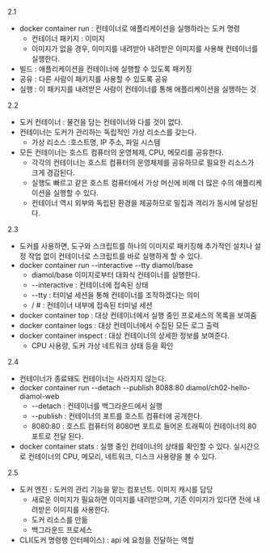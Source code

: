 2.1
* docker container run : 컨테이너로 애플리케이션을 실행하라는 도커 명령
  * 컨테이너 패키지 : 이미지
  * 이미지가 없을 경우, 이미지를 내려받아 내려받은 이미지를 사용해 컨테이너를 실행한다. 
* 빌드 : 애플리케이션을 컨테이너에 실행할 수 있도록 패키징
* 공유 : 다른 사람이 패키지를 사용할 수 있도록 공유
* 실행 : 이 패키지를 내려받은 사람이 컨테이너를 통해 애플리케이션을 실행하는 것

2.2
* 도커 컨테이너 : 물건을 담는 컨테이너와 다를 것이 없다. 
* 컨테이너는 도커가 관리하는 독립적인 가상 리소스를 갖는다. 
  * 가상 리소스 :호스트명, IP 주소, 파일 시스템
* 모든 컨테이너는 호스트 컴퓨터의 운영체제, CPU, 메모리를 공유한다. 
  * 각각의 컨테이너는 호스트 컴퓨터의 운영체제를 공유하므로 필요한 리소스가 크게 경감된다. 
  * 실행도 빠르고 같은 호스트 컴퓨터에서 가상 머신에 비해 더 많은 수의 애플리케이션을 실행할 수 있다. 
  * 컨테이너 역시 외부와 독립된 환경을 제공하므로 밀집과 격리가 동시에 달성된다. 

2.3
* 도커를 사용하면, 도구와 스크립트를 하나의 이미지로 패키징해 추가적인 설치나 설정 작업 없이 컨테이너로 스크립트를 바로 실행하게 할 수 있다. 
* docker container run --interactive --tty diamol/base 
  * diamol/base 이미지로부터 대화식 컨테이너를 실행한다. 
  * --interactive : 컨테이너에 접속된 상태
  * --tty : 터미널 세션을 통해 컨테이너를 조작하겠다는 의미
  * / # : 컨테이너 내부에 접속된 터미널 세션
* docker container top : 대상 컨테이너에서 실행 중인 프로세스의 목록을 보여줌
* docker container logs : 대상 컨테이너에서 수집된 모든 로그 출력
* docker container inspect : 대상 컨테이너의 상세한 정보를 보여준다. 
  * CPU 사용량, 도커 가상 네트워크 상태 등을 확인

2.4 
* 컨테이너가 종료돼도 컨테이너는 사라지지 않는다. 
* docker container run --detach --publish 8088:80 diamol/ch02-hello-diamol-web
  * --detach : 컨테이너를 백그라운드에서 실행
  * --publish : 컨테이너의 포트를 호스트 컴퓨터에 공개한다.
  * 8080:80 : 호스트 컴퓨터의 8080번 포트로 들어온 트래픽이 컨테이너의 80포트로 전달 된다. 
* docker container stats : 실행 중인 컨테이너의 상태를 확인할 수 있다. 실시간으로 컨테이너의 CPU, 메모리, 네트워크, 디스크 사용량을 볼 수 있다. 

2.5
* 도커 엔진 : 도커의 관리 기능을 맡는 컴포넌트. 이미지 캐시를 담당
  * 새로운 이미지가 필요하면 이미지를 내려받으며, 기존 이미지가 있다면 전에 내려받은 이미지를 사용한다. 
  * 도커 리소스를 만듦
  * 백그라운드 프로세스
* CLI(도커 명령행 인터페이스) : api 에 요청을 전달하는 역할